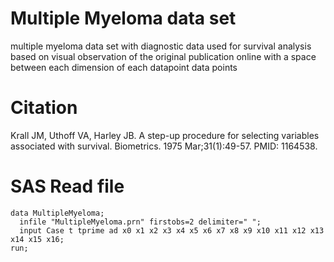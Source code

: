 # Multiple Myeloma data set
multiple myeloma data set with diagnostic data used for survival analysis based on visual observation of the original publication online
with a space between each dimension of each datapoint data points

# Citation
Krall JM, Uthoff VA, Harley JB. A step-up procedure for selecting variables associated with survival. Biometrics. 1975 Mar;31(1):49-57. PMID: 1164538.

# SAS Read file
```
data MultipleMyeloma;
  infile "MultipleMyeloma.prn" firstobs=2 delimiter=" ";
  input Case t tprime ad x0 x1 x2 x3 x4 x5 x6 x7 x8 x9 x10 x11 x12 x13 x14 x15 x16;
run;
```
